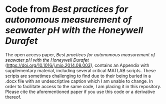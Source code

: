 # Code from _Best practices for autonomous measurement of seawater pH with the Honeywell Durafet_
The open access paper, _Best practices for autonomous measurement of seawater pH with the Honeywell Durafet_ (https://doi.org/10.1016/j.mio.2014.08.003), contains an Appendix with supplementary material, including several critical MATLAB scripts. These scripts are sometimes challenging to find due to their being buried in a .docx file with an undescriptive caption which I am unable to change. In order to facilitate access to the same code, I am placing it in this repository. Please cite the aforementioned paper if you use this code or a derivative thereof. 
